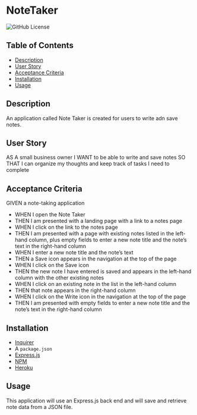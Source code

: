 # NoteTaker

![GitHub License](https://img.shields.io/badge/license-MIT-yellow)

## Table of Contents
- [Description](#description)
- [User Story](#user-story)
- [Acceptance Criteria](#acceptance-criteria)
- [Installation](#installation)
- [Usage](#usage)


## Description
An application called Note Taker is created for users to write adn save notes. 

## User Story

AS A small business owner
I WANT to be able to write and save notes
SO THAT I can organize my thoughts and keep track of tasks I need to complete

## Acceptance Criteria

GIVEN a note-taking application
- WHEN I open the Note Taker
- THEN I am presented with a landing page with a link to a notes page
- WHEN I click on the link to the notes page
- THEN I am presented with a page with existing notes listed in the left-hand column, plus empty fields to enter a new note title and the note’s text in the right-hand column
- WHEN I enter a new note title and the note’s text
- THEN a Save icon appears in the navigation at the top of the page
- WHEN I click on the Save icon
- THEN the new note I have entered is saved and appears in the left-hand column with the other existing notes
- WHEN I click on an existing note in the list in the left-hand column
- THEN that note appears in the right-hand column
- WHEN I click on the Write icon in the navigation at the top of the page
- THEN I am presented with empty fields to enter a new note title and the note’s text in the right-hand column

## Installation

- [Inquirer](https://www.npmjs.com/package/inquirer)
- A `package.json`
- [Express.js](https://www.npmjs.com/package/express)
- [NPM](https://www.npmjs.com/)
- [Heroku](https://id.heroku.com/login)

## Usage

This application will use an Express.js back end and will save and retrieve note data from a JSON file.

